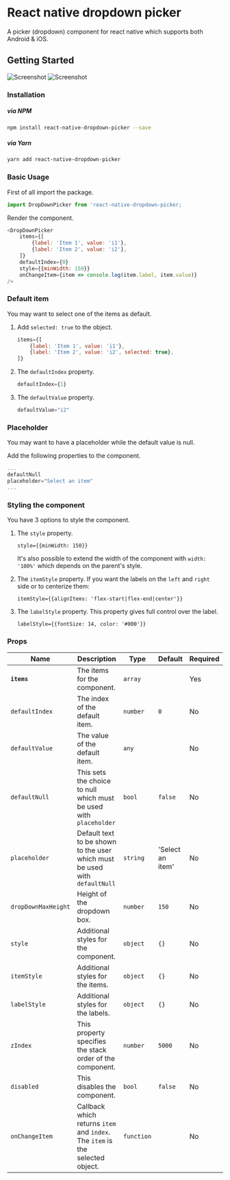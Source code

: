 
# React native dropdown picker
A picker (dropdown) component for react native which supports both Android & iOS.
## Getting Started
![Screenshot](https://raw.githubusercontent.com/hossein-zare/react-native-dropdown-picker/master/screenshots/1.png)
![Screenshot](https://raw.githubusercontent.com/hossein-zare/react-native-dropdown-picker/master/screenshots/2.png)

### Installation
##### via NPM
```sh
npm install react-native-dropdown-picker --save
```
##### via Yarn
```sh
yarn add react-native-dropdown-picker
```
### Basic Usage
First of all import the package.
```javascript
import DropDownPicker from 'react-native-dropdown-picker;
```
Render the component.
```javascript
<DropDownPicker
    items={[
        {label: 'Item 1', value: 'i1'},
        {label: 'Item 2', value: 'i2'},
    ]}
    defaultIndex={0}
    style={{minWidth: 150}}
    onChangeItem={item => console.log(item.label, item.value)}
/>
```
### Default item
You may want to select one of the items as default.
1. Add `selected: true` to the object.

    ```javascript
    items={[
        {label: 'Item 1', value: 'i1'},
        {label: 'Item 2', value: 'i2', selected: true},
    ]}
    ```
2. The `defaultIndex` property.

    ```javascript
    defaultIndex={1}
    ```
3. The `defaultValue` property.

    ```javascript
    defaultValue="i2"
    ```
### Placeholder
You may want to have a placeholder while the default value is null.

Add the following properties to the component.
```javascript
...
defaultNull
placeholder="Select an item"
...
```
### Styling the component
You have 3 options to style the component.
1. The `style` property.

    ```javacript
    style={{minWidth: 150}}
    ```
    It's also possible to extend the width of the component with `width: '100%'` which depends on the parent's style.

2. The `itemStyle` property.
        If you want the labels on the `left` and `right` side or to centerize them:

    ```javacript
    itemStyle={{alignItems: 'flex-start|flex-end|center'}}
    ```
3. The `labelStyle` property.
    This property gives full control over the label.
    ```javacript
    labelStyle={{fontSize: 14, color: '#000'}}
    ```
### Props
|Name|Description|Type|Default|Required
|--|--|--|--|--
|**`items`**|The items for the component.|`array`||Yes
|`defaultIndex`|The index of the default item.|`number`|`0`|No
|`defaultValue`|The value of the default item.|`any`||No
|`defaultNull`|This sets the choice to null which must be used with `placeholder`|`bool`|`false`|No
|`placeholder`|Default text to be shown to the user which must be used with `defaultNull`|`string`|'Select an item'|No
|`dropDownMaxHeight`|Height of the dropdown box.|`number`|`150`|No
|`style`|Additional styles for the component.|`object`|`{}`|No
|`itemStyle`|Additional styles for the items.|`object`|`{}`|No
|`labelStyle`|Additional styles for the labels.|`object`|`{}`|No
|`zIndex`|This property specifies the stack order of the component.|`number`|`5000`|No
|`disabled`|This disables the component.|`bool`|`false`|No
|`onChangeItem`|Callback which returns `item` and `index`. The `item` is the selected object.|`function`||No